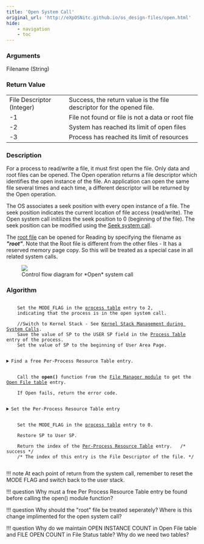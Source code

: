 ```yaml
---
title: 'Open System Call'
original_url: 'http://eXpOSNitc.github.io/os_design-files/open.html'
hide:
    - navigation
    - toc
---
```


### Arguments
Filename (String) 


### Return Value

|  |  |
| --- | --- |
| File Descriptor (Integer) | Success, the return value is the file descriptor for the opened file.  |
| -1 | File not found or file is not a data or root file |
| -2 | System has reached its limit of open files |
| -3 | Process has reached its limit of resources |


### Description
For a process to read/write a file, it must first open the file. Only data and root files can be opened. The Open operation returns a file descriptor which identifies the open instance of the file. An application can open the same file several times and each time, a different descriptor will be returned by the Open operation. 

The OS associates a seek position with every open instance of a file. The seek position indicates the current location of file access (read/write). The Open system call initilizes the seek position to 0 (beginning of the file). The seek position can be modified using the [Seek system call](seek.md).


The [root file](disk-ds.md#root_file) can be opened for Reading by specifying the filename as  ***"root"***. Note that the Root file is different from the other files - It has a reserved memory page copy. So this will be treated as a special case in all related system calls. 


   
<figure>
	<img src="https://exposnitc.github.io/img/roadmap/open.png">
	<figcaption>Control flow diagram for *Open* system call</figcaption>
</figure>

  
  

### Algorithm

<pre><code>
	Set the MODE_FLAG in the <a href="../../os-design/process-table/" target="_blank">process table</a> entry to 2, 
	indicating that the process is in the open system call.

	//Switch to Kernel Stack - See <a href="../../os-design/stack-smcall/" target="_blank">Kernel Stack Management during System Calls</a>. 
	Save the value of SP to the USER SP field in the <a href="../../os-design/process-table/" target="_blank">Process Table</a> entry of the process.
	Set the value of SP to the beginning of User Area Page.

 	<details class="code-accordion"><summary>Find a free Per-Process Resource Table entry.</summary>
                Find the PID of the current process from the <a href="../../os-design/mem-ds/#ss_table" target="_blank">System Status Table</a>.
                Find the User Area page number from the <a href="../../os-design/process-table/" target="_blank">Process Table </a>entry.
                The  <a href="../../os-design/process-table/#per_process_table" target="_blank">Per-Process Resource Table</a> is located at the  <a href="../../support-tools/constants/" target="_blank">RESOURCE_TABLE_OFFSET</a> from the base of the <a href="../../os-design/process-table/#user_area" target="_blank"> User Area Page </a>.              
		Find a free <a href="../../os-design/process-table/#per_process_table" target="_blank">Resource Table</a> entry.&nbsp;&nbsp;
		If there is no free entry, return -3.  </details>
 
	Call the <b>open()</b> function from the <a href="../../modules/module-03/" target="_blank">File Manager module</a> to get the <a href="../../os-design/mem-ds/#file_table" target="_blank">Open File table</a> entry.
		
	If Open fails, return the error code.

 	<details class="code-accordion"><summary>Set the Per-Process Resource Table entry</summary>
		Set the Resource Identifier field to <a href="../../support-tools/constants/" target="_blank">FILE </a>. 
		Set the Open File Table index field to the free Open File Table entry found.	     </details>

	Set the MODE_FLAG in the <a href="../../os-design/process-table/" target="_blank">process table</a> entry to 0.

	Restore SP to User SP.

	Return the index of the <a href="../../os-design/process-table/#per_process_table" target="_blank">Per-Process Resource Table</a> entry. &nbsp;&nbsp;/* success */
	/* The index of this entry is the File Descriptor of the file. */

</code></pre> 


!!! note
	At each point of return from the system call, remember to reset the MODE FLAG and switch back to the user stack.
  

!!! question
	Why must a free Per Process Resource Table entry be found before calling the open() module function?

!!! question
	Why should the "root" file be treated seperately? Where is this change implimented for the open system call?


!!! question 
	Why do we maintain OPEN INSTANCE COUNT in Open File table and FILE OPEN COUNT in File Status table? Why do we need two tables?












































